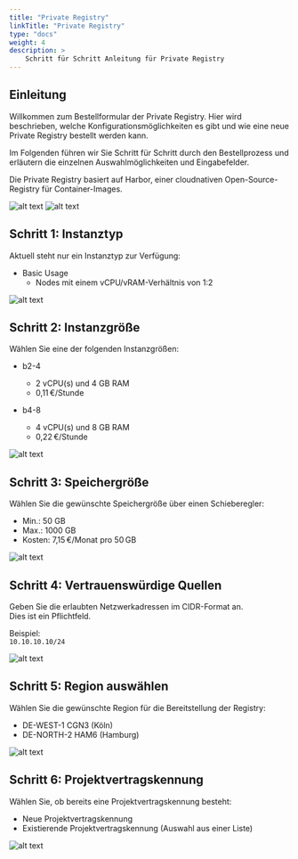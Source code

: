 ```yaml
---
title: "Private Registry"
linkTitle: "Private Registry"
type: "docs"
weight: 4
description: >
    Schritt für Schritt Anleitung für Private Registry
---
```


## Einleitung

Willkommen zum Bestellformular der Private Registry. Hier wird beschrieben, welche Konfigurationsmöglichkeiten es gibt und wie eine neue Private Registry bestellt werden kann.

Im Folgenden führen wir Sie Schritt für Schritt durch den Bestellprozess und erläutern die einzelnen Auswahlmöglichkeiten und Eingabefelder.

Die Private Registry basiert auf Harbor, einer cloudnativen Open-Source-Registry für Container-Images.  


![alt text](../img/private-registry-overview1.png) 
![alt text](../img/private-registry-overview2.png) 

## Schritt 1: Instanztyp

Aktuell steht nur ein Instanztyp zur Verfügung:

- Basic Usage  
  - Nodes mit einem vCPU/vRAM-Verhältnis von 1:2

![alt text](../img/private-registry-instanz-type.png) 

## Schritt 2: Instanzgröße

Wählen Sie eine der folgenden Instanzgrößen:

- b2-4  
  - 2 vCPU(s) und 4 GB RAM  
  - 0,11 €/Stunde

- b4-8  
  - 4 vCPU(s) und 8 GB RAM  
  - 0,22 €/Stunde

![alt text](../img/private-registry-instanz-size.png) 

## Schritt 3: Speichergröße

Wählen Sie die gewünschte Speichergröße über einen Schieberegler:  

- Min.: 50 GB  
- Max.: 1000 GB  
- Kosten: 7,15 €/Monat pro 50 GB

![alt text](../img/private-registry-storage.png)

## Schritt 4: Vertrauenswürdige Quellen

Geben Sie die erlaubten Netzwerkadressen im CIDR-Format an.  
Dies ist ein Pflichtfeld.

Beispiel:  
`10.10.10.10/24`

![alt text](../img/private-registry-sources.png) 

## Schritt 5: Region auswählen

Wählen Sie die gewünschte Region für die Bereitstellung der Registry:

- DE-WEST-1 CGN3 (Köln)  
- DE-NORTH-2 HAM6 (Hamburg)

![alt text](../img/private-registry-region.png) 

## Schritt 6: Projektvertragskennung

Wählen Sie, ob bereits eine Projektvertragskennung besteht:

- Neue Projektvertragskennung  
- Existierende Projektvertragskennung (Auswahl aus einer Liste)

![alt text](../img/private-registry-existing-project.png) 
